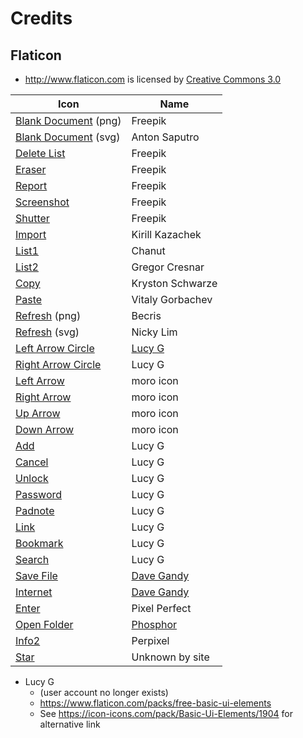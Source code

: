# Credits

## Flaticon 
   - http://www.flaticon.com is licensed by [Creative Commons 3.0](http://creativecommons.org/licenses/by/3.0/)

| Icon | Name |
| - | - |
| [Blank Document](https://www.flaticon.com/free-icon/blank-document_14922) (png) | Freepik |
| [Blank Document](https://icon-icons.com/icon/blank-paper-sheet/85748) (svg) | Anton Saputro |
| [Delete List](https://www.flaticon.com/free-icon/delete-list_1201) | Freepik |
| [Eraser](https://www.flaticon.com/free-icon/eraser_1203953) | Freepik |
| [Report](https://www.flaticon.com/free-icon/file_1508964) | Freepik |
| [Screenshot](https://www.flaticon.com/free-icon/screenshot_748046) | Freepik |
| [Shutter](https://www.flaticon.com/premium-icon/shutter_2441508) | Freepik |
| [Import](https://www.flaticon.com/free-icon/import_223438) | Kirill Kazachek |
| [List1](https://www.flaticon.com/free-icon/list_151917) | Chanut |
| [List2](https://www.flaticon.com/free-icon/list_159841) | Gregor Cresnar |
| [Copy](https://icon-icons.com/icon/copy/153460) | Kryston Schwarze |
| [Paste](https://www.flaticon.com/free-icon/paste_930233) | Vitaly Gorbachev |
| [Refresh](https://www.flaticon.com/free-icon/refresh_875100) (png) | Becris |
| [Refresh](https://icon-icons.com/icon/sync-refresh-reload-update/176163) (svg) | Nicky Lim |
| [Left Arrow Circle](https://www.flaticon.com/free-icon/left-arrow_118744) | [Lucy G](https://www.flaticon.com/authors/lucy-g) |
| [Right Arrow Circle](https://www.flaticon.com/free-icon/right-arrow_118745) | Lucy G |
| [Left Arrow](https://icon-icons.com/icon/left-arrow/193346) | moro icon |
| [Right Arrow](https://icon-icons.com/icon/right-arrow/193336) | moro icon |
| [Up Arrow](https://icon-icons.com/icon/down-arrow-direction/193338) | moro icon |
| [Down Arrow](https://icon-icons.com/icon/down-arrow-direction/193338) | moro icon |
| [Add](https://www.flaticon.com/free-icon/add_118742) | Lucy G |
| [Cancel](https://icon-icons.com/icon/cancel/121292) | Lucy G |
| [Unlock](https://www.flaticon.com/free-icon/unlock_118737) | Lucy G |
| [Password](https://www.flaticon.com/free-icon/password_1330268) | Lucy G |
| [Padnote](https://www.flaticon.com/free-icon/padnote_118751) | Lucy G |
| [Link](https://www.flaticon.com/free-icon/link_118780) | Lucy G |
| [Bookmark](https://www.flaticon.com/free-icon/bookmark_118732) | Lucy G |
| [Search](https://www.flaticon.com/free-icon/search_118718) | Lucy G |
| [Save File](https://www.flaticon.com/free-icon/save-file-option_25398) | [Dave Gandy](https://www.flaticon.com/authors/dave-gandy) |
| [Internet](https://www.flaticon.com/free-icon/internet_149229) | [Dave Gandy](https://www.flaticon.com/authors/dave-gandy) |
| [Enter](https://www.flaticon.com/free-icon/enter_1828391) | Pixel Perfect |
| [Open Folder](https://icon-icons.com/icon/folder-open/172452) | [Phosphor](https://github.com/phosphor-icons)
| [Info2](https://icon-icons.com/icon/circle-customer-help-info-information-service-support/123208) | Perpixel |
| [Star](https://icon-icons.com/icon/bookmark-favorite-rate-rating-star/113418) | Unknown by site |

* Lucy G
  - (user account no longer exists)
  - https://www.flaticon.com/packs/free-basic-ui-elements
  - See https://icon-icons.com/pack/Basic-Ui-Elements/1904 for alternative link